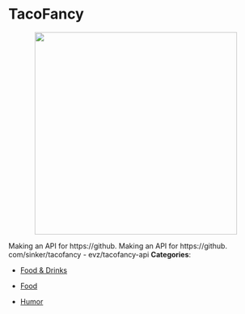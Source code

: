 # TacoFancy

<p align="center">
    <img width="400" src="https://raw.githubusercontent.com/awesome-apis/awesome-apis/apis/tacofancy/logo_256x256.png" />
</p>


Making an API for https://github. Making an API for https://github. com/sinker/tacofancy - evz/tacofancy-api
**Categories**:

- [Food & Drinks](https://github/awesome-apis/awesome-apis#food-and-drinks)

- [Food](https://github/awesome-apis/awesome-apis#food)

- [Humor](https://github/awesome-apis/awesome-apis#humor)



